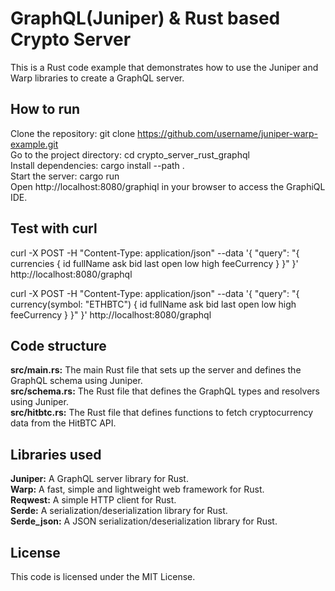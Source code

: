 # GraphQL(Juniper) & Rust based Crypto Server

This is a Rust code example that demonstrates how to use the Juniper and Warp libraries to create a GraphQL server.

## How to run

Clone the repository: git clone https://github.com/username/juniper-warp-example.git  
Go to the project directory: cd crypto_server_rust_graphql  
Install dependencies: cargo install --path .  
Start the server: cargo run  
Open http://localhost:8080/graphiql in your browser to access the GraphiQL IDE.  

## Test with curl

curl -X POST -H "Content-Type: application/json" --data '{ "query": "{ currencies { id fullName ask bid last open low high feeCurrency } }" }' http://localhost:8080/graphql

curl -X POST -H "Content-Type: application/json" --data '{ "query": "{ currency(symbol: \"ETHBTC\") { id fullName ask bid last open low high feeCurrency } }" }' http://localhost:8080/graphql


## Code structure

**src/main.rs:** The main Rust file that sets up the server and defines the GraphQL schema using Juniper.  
**src/schema.rs:** The Rust file that defines the GraphQL types and resolvers using Juniper.  
**src/hitbtc.rs:** The Rust file that defines functions to fetch cryptocurrency data from the HitBTC API.  

## Libraries used

**Juniper:** A GraphQL server library for Rust.  
**Warp:** A fast, simple and lightweight web framework for Rust.  
**Reqwest:** A simple HTTP client for Rust.  
**Serde:** A serialization/deserialization library for Rust.  
**Serde_json:** A JSON serialization/deserialization library for Rust.  

## License

This code is licensed under the MIT License.  